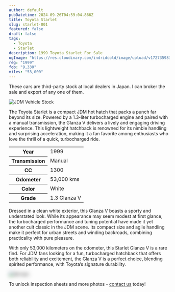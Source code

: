 ```yaml
---
author: default
pubDatetime: 2024-09-26T04:59:04.866Z
title: Toyota Starlet
slug: starlet-001
featured: false
draft: false
tags:
  - Toyota
  - Starlet
description: 1999 Toyota Starlet For Sale
ogImage: "https://res.cloudinary.com/indridcold/image/upload/v1727359836/JDM/pnkt5tpmnygiel32dw3u.webp"
reg: "1999"
fob: "9,330"
miles: "53,000"
---
```

These cars are third-party stock at local dealers in Japan. I can broker the sale and export of any one of them.

![JDM Vehicle Stock](https://res.cloudinary.com/indridcold/image/upload/v1727359836/JDM/pnkt5tpmnygiel32dw3u.webp)

The Toyota Starlet is a compact JDM hot hatch that packs a punch far beyond its size. Powered by a 1.3-liter turbocharged engine and paired with a manual transmission, the Glanza V delivers a lively and engaging driving experience. This lightweight hatchback is renowned for its nimble handling and surprising acceleration, making it a fan favorite among enthusiasts who love the thrill of a quick, turbocharged ride.

<table>
  <tr>
    <th>Year</th>
    <td>1999</td>
  </tr>
  <tr>
    <th>Transmission</th>
    <td>Manual</td>
  </tr>
  <tr>
    <th>CC</th>
    <td>1300</td>
  </tr>
    <tr>
    <th>Odometer</th>
    <td>53,000 kms</td>
  </tr>
      <tr>
    <th>Color</th>
    <td>White</td>
  </tr>
      <tr>
    <th>Grade</th>
    <td>1.3 Glanza V</td>
</table>

Dressed in a clean white exterior, this Glanza V boasts a sporty and understated look. While its appearance may seem modest at first glance, the turbocharged performance and tuning potential have made it yet another cult classic in the JDM scene. Its compact size and agile handling make it perfect for urban streets and winding backroads, combining practicality with pure pleasure.

With only 53,000 kilometers on the odometer, this Starlet Glanza V is a rare find. For JDM fans looking for a fun, turbocharged hatchback that offers both reliability and excitement, the Glanza V is a perfect choice, blending spirited performance, with Toyota’s signature durability.
                          
<img src="https://res.cloudinary.com/indridcold/image/upload/v1725784389/JDM/mol3ngb4ma2yy1rxgwj8.webp" alt="Alt text" style="filter: blur(7px);">

To unlock inspection sheets and more photos - [contact us](../../contact) today!